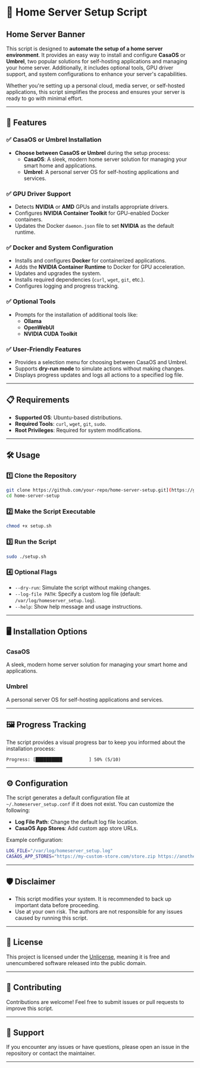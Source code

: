 # 🏡 Home Server Setup Script

## Home Server Banner ##

This script is designed to **automate the setup of a home server environment**. It provides an easy way to install and configure **CasaOS** or **Umbrel**, two popular solutions for self-hosting applications and managing your home server. Additionally, it includes optional tools, GPU driver support, and system configurations to enhance your server's capabilities.

Whether you're setting up a personal cloud, media server, or self-hosted applications, this script simplifies the process and ensures your server is ready to go with minimal effort.

---

## 🚀 Features

### ✅ CasaOS or Umbrel Installation
- **Choose between CasaOS or Umbrel** during the setup process:
  - **CasaOS**: A sleek, modern home server solution for managing your smart home and applications.
  - **Umbrel**: A personal server OS for self-hosting applications and services.

### ✅ GPU Driver Support
- Detects **NVIDIA** or **AMD** GPUs and installs appropriate drivers.
- Configures **NVIDIA Container Toolkit** for GPU-enabled Docker containers.
- Updates the Docker `daemon.json` file to set **NVIDIA** as the default runtime.

### ✅ Docker and System Configuration
- Installs and configures **Docker** for containerized applications.
- Adds the **NVIDIA Container Runtime** to Docker for GPU acceleration.
- Updates and upgrades the system.
- Installs required dependencies (`curl`, `wget`, `git`, etc.).
- Configures logging and progress tracking.

### ✅ Optional Tools
- Prompts for the installation of additional tools like:
  - **Ollama**
  - **OpenWebUI**
  - **NVIDIA CUDA Toolkit**

### ✅ User-Friendly Features
- Provides a selection menu for choosing between CasaOS and Umbrel.
- Supports **dry-run mode** to simulate actions without making changes.
- Displays progress updates and logs all actions to a specified log file.

---

## 📋 Requirements

- **Supported OS**: Ubuntu-based distributions.
- **Required Tools**: `curl`, `wget`, `git`, `sudo`.
- **Root Privileges**: Required for system modifications.

---

## 🛠️ Usage

### 1️⃣ Clone the Repository
```bash
git clone https://github.com/your-repo/home-server-setup.git](https://github.com/divbasson/casaos-home-server.git
cd home-server-setup
```

### 2️⃣ Make the Script Executable
```bash
chmod +x setup.sh
```

### 3️⃣ Run the Script
```bash
sudo ./setup.sh
```

### 4️⃣ Optional Flags
- `--dry-run`: Simulate the script without making changes.
- `--log-file PATH`: Specify a custom log file (default: `/var/log/homeserver_setup.log`).
- `--help`: Show help message and usage instructions.

---

## 🖥️ Installation Options

### CasaOS
A sleek, modern home server solution for managing your smart home and applications.

### Umbrel
A personal server OS for self-hosting applications and services.

---

## 🖼️ Progress Tracking

The script provides a visual progress bar to keep you informed about the installation process:

```
Progress: [██████████          ] 50% (5/10)
```

---

## ⚙️ Configuration

The script generates a default configuration file at `~/.homeserver_setup.conf` if it does not exist. You can customize the following:

- **Log File Path**: Change the default log file location.
- **CasaOS App Stores**: Add custom app store URLs.

Example configuration:
```bash
LOG_FILE="/var/log/homeserver_setup.log"
CASAOS_APP_STORES="https://my-custom-store.com/store.zip https://another-store.org/repo.zip"
```

---

## 🛡️ Disclaimer

- This script modifies your system. It is recommended to back up important data before proceeding.
- Use at your own risk. The authors are not responsible for any issues caused by running this script.

---

## 📜 License

This project is licensed under the [Unlicense](LICENSE), meaning it is free and unencumbered software released into the public domain.

---

## 🤝 Contributing

Contributions are welcome! Feel free to submit issues or pull requests to improve this script.

---

## 📧 Support

If you encounter any issues or have questions, please open an issue in the repository or contact the maintainer.

---
